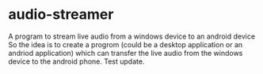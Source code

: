 # audio-streamer

A program to stream live audio from a windows device to an android device
So the idea is to create a progrom (could be a desktop application or an andriod application) which can transfer the live audio from the windows device to the android phone. Test update.
